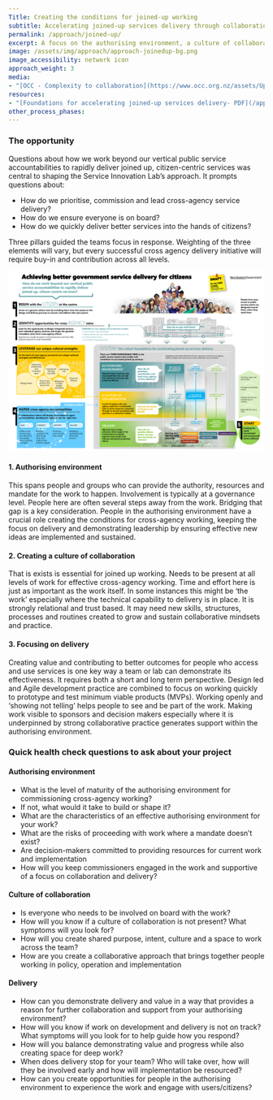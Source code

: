 ```yaml
---
Title: Creating the conditions for joined-up working
subtitle: Accelerating joined-up services delivery through collaboration
permalink: /approach/joined-up/
excerpt: A focus on the authorising environment, a culture of collaboration and delivery, having guided the lab's approach. 
image: /assets/img/approach/approach-joinedup-bg.png
image_accessibility: network icon
approach_weight: 3
media:
- "[OCC - Complexity to collaboration](https://www.occ.org.nz/assets/Uploads/Complexity-to-collaboration-revised-final.pdf)"
resources:
- "[Foundations for accelerating joined-up services delivery- PDF](/approach/Joined-up-services-delivery.pdf)"
other_process_phases:
---
```


### The opportunity

Questions about how we work beyond our vertical public service accountabilities to rapidly deliver joined up, citizen-centric services was central to shaping the Service Innovation Lab’s approach. It prompts questions about:

* How do we prioritise, commission and lead cross-agency service delivery?
* How do we ensure everyone is on board?
* How do we quickly deliver better services into the hands of citizens?

Three pillars guided the teams focus in response. Weighting of the three elements will vary, but every successful cross agency delivery initiative will require buy-in and contribution across all levels.

[![Foundations for accelerating joined-up services delivery](/assets/img/projects/Joined-up-services-delivery.png)](/assets/img/projects/Joined-up-services-delivery.png)

#### 1. Authorising environment

This spans people and groups who can provide the authority, resources and mandate for the work to happen. Involvement is typically at a governance level. People here are often  several steps away from the work. Bridging that gap is a key consideration. People in the authorising environment have a crucial role creating the conditions for cross-agency working, keeping the focus on delivery and demonstrating leadership by ensuring effective new ideas are implemented and sustained.  

#### 2. Creating a culture of collaboration

That is exists is essential for joined up working.  Needs to be present at all levels of work for effective cross-agency working. Time and effort here is just as important as the work itself. In some instances this might be ‘the work’ especially where the technical capability to delivery is in place. It is strongly relational and trust based. It may need new skills, structures, processes and routines created to grow and sustain collaborative mindsets and practice.

#### 3. Focusing on delivery

Creating value and contributing to better outcomes for people who access and use services is one key way a team or lab can demonstrate its effectiveness. It requires both a short and long term perspective.  Design led and Agile development practice are combined to focus on working quickly to prototype and test minimum viable products (MVPs). Working openly and ‘showing not telling’ helps people to see and be part of the work. Making work visible to  sponsors and decision makers especially where it is underpinned by strong collaborative practice generates support within the authorising environment.

### Quick health check questions to ask about your project

#### Authorising environment

* What is the level of maturity of the authorising environment for commissioning cross-agency working?
* If not, what would it take to build or shape it?
* What are the characteristics of an effective authorising environment for your work?
* What are the risks of proceeding with work where a mandate doesn’t exist?
* Are decision-makers committed to providing resources for current work and implementation
* How will you keep commissioners engaged in the work and supportive of a focus on collaboration and delivery?

#### Culture of collaboration

* Is everyone who needs to be involved on board with the work?
* How will you know if a culture of collaboration is not present? What symptoms will you look for?
* How will you create shared purpose, intent, culture and a space to work across the team?
* How are you create a collaborative approach that brings together people working in policy, operation and implementation

#### Delivery

* How can you demonstrate delivery and value in a way that provides a reason for further collaboration and support from your authorising environment?
* How will you know if work on development and delivery is not on track? What symptoms will you look for to help guide how you respond?
* How will you balance demonstrating value and progress while also creating space for deep work?
* When does delivery stop for your team? Who will take over, how will they be involved early and how will implementation be resourced?
* How can you create opportunities for people in the authorising environment to experience the work and engage with users/citizens?
